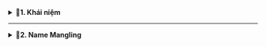<details>
<summary><b>📖1. Khái niệm</b></summary>

- **Namespace** là cách nhóm các đối tượng như biến, hàm, class, struct,... vào một không gian tách biệt.
- Namespace được sử dụng với mục đích là để **tránh xung đột tên** khi có các định danh giống nhau được khai báo trong các phần của chương trình hoặc các thư viện khác nhau.
- Các đặc điểm của namespace:<br>
&nbsp;+ namespace lồng nhau.<br>
&nbsp;+ namespace mở rộng
- Ví dụ:
```cpp
#include <iostream>
using namespace std;

/*
Các đặc điểm của namespace
+ namespace lồng nhau
+ namespace mở rộng
*/

namespace A
{
    int a = 2;
    void test()
    {
        cout << "This is test function from A\n";
    }

    namespace C    // namespace lồng nhau
    {
        int a = 1;
    }
};

namespace B
{
    int a = 5;

    void test()
    {
        cout << "This is test function from B\n";
    }
};

namespace A     //namespace A được mở rộng thêm
{
    int b = 5;
    void display()
    {
        cout << "This is test function from A-1\n";
    }

};

int main()
{
    cout << "value of a from A: " << A::a << endl;
    cout << "value of a from B: " << B::a << endl;
    cout << "value of a from C: " << A::C::a << endl;

    A::test();
    B::test();

    A::display();
    return 0;
}
```
</details>
 
------------------------------------------------------------------------------------------------------------------------------------------------
<details>
<summary><b>📖2. Name Mangling</b></summary>

- **Biến đổi tên (Name Mangling)** là một cơ chế của trình biên dịch g++ nhằm** mã hóa** tên hàm, biến, class, namespace,... thành **tên duy nhất**, để **tránh xung đột** trong quá trình biên dịch (giai đoạn compiler).
- Trong C++, ta có thể dùng:<br>
&nbsp;+ Class chứa hàm thành viên.<br>
&nbsp;+ Nạp chồng hàm (hàm trùng tên, khác tham số).<br>
&nbsp;+ Template.<br>
&nbsp;+ Namespace.<br>
- Ví dụ:
```cpp
namespace A {
    void foo() {
        cout << "A::foo()" << endl;
    }
}

namespace B {
    void foo() {
        cout << "B::foo()" << endl;
    }
}

int main()
{
  A::foo();   // trình biên dịch sẽ mã hóa hàm foo của namespace A thành tên "_ZN1A3fooEv" 
  B::foo();   // trình biên dịch sẽ mã hóa hàm foo của namespace B thành tên "_ZN1B3fooEv" để phân biệt
}
```

